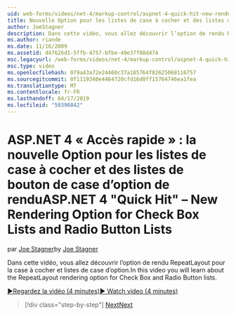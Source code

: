 ```yaml
---
uid: web-forms/videos/net-4/markup-control/aspnet-4-quick-hit-new-rendering-option-for-check-box-lists-and-radio-button-lists
title: Nouvelle Option pour les listes de case à cocher et des listes de bouton de case d’option de rendu | Microsoft Docs
author: JoeStagner
description: Dans cette vidéo, vous allez découvrir l’option de rendu RepeatLayout pour la case à cocher et listes de case d’option.
ms.author: riande
ms.date: 11/16/2009
ms.assetid: d47626d1-5ffb-4757-bfbe-49e37f08d474
msc.legacyurl: /web-forms/videos/net-4/markup-control/aspnet-4-quick-hit-new-rendering-option-for-check-box-lists-and-radio-button-lists
msc.type: video
ms.openlocfilehash: 079a43a72e24460c37a185764f82625068116757
ms.sourcegitcommit: 0f1119340e4464720cfd16d0ff15764746ea1fea
ms.translationtype: MT
ms.contentlocale: fr-FR
ms.lasthandoff: 04/17/2019
ms.locfileid: "59390842"
---
```

# <a name="aspnet-4-quick-hit--new-rendering-option-for-check-box-lists-and-radio-button-lists"></a><span data-ttu-id="2467d-103">ASP.NET 4 « Accès rapide » : la nouvelle Option pour les listes de case à cocher et des listes de bouton de case d’option de rendu</span><span class="sxs-lookup"><span data-stu-id="2467d-103">ASP.NET 4 "Quick Hit" – New Rendering Option for Check Box Lists and Radio Button Lists</span></span>

<span data-ttu-id="2467d-104">par [Joe Stagner](https://github.com/JoeStagner)</span><span class="sxs-lookup"><span data-stu-id="2467d-104">by [Joe Stagner](https://github.com/JoeStagner)</span></span>

<span data-ttu-id="2467d-105">Dans cette vidéo, vous allez découvrir l’option de rendu RepeatLayout pour la case à cocher et listes de case d’option.</span><span class="sxs-lookup"><span data-stu-id="2467d-105">In this video you will learn about the RepeatLayout rendering option for Check Box and Radio Button lists.</span></span> 

[<span data-ttu-id="2467d-106">&#9654;Regardez la vidéo (4 minutes)</span><span class="sxs-lookup"><span data-stu-id="2467d-106">&#9654; Watch video (4 minutes)</span></span>](https://channel9.msdn.com/Blogs/ASP-NET-Site-Videos/aspnet-4-quick-hit-new-rendering-option-for-check-box-lists-and-radio-button-lists)

> [!div class="step-by-step"]
> [<span data-ttu-id="2467d-107">Next</span><span class="sxs-lookup"><span data-stu-id="2467d-107">Next</span></span>](aspnet-4-quick-hit-table-free-templated-controls.md)
